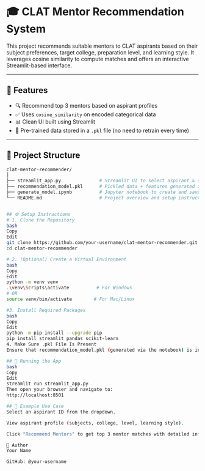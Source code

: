 # 🎓 CLAT Mentor Recommendation System

This project recommends suitable mentors to CLAT aspirants based on their subject preferences, target college, preparation level, and learning style. It leverages cosine similarity to compute matches and offers an interactive Streamlit-based interface.

---

## 🧠 Features

- 🔍 Recommend top 3 mentors based on aspirant profiles
- ✅ Uses `cosine_similarity` on encoded categorical data
- 📊 Clean UI built using Streamlit
- 📁 Pre-trained data stored in a `.pkl` file (no need to retrain every time)

---

## 📂 Project Structure

```bash
clat-mentor-recommender/
│
├── streamlit_app.py              # Streamlit UI to select aspirant & show recommendations
├── recommendation_model.pkl      # Pickled data + features generated in Google Colab
├── generate_model.ipynb          # Jupyter notebook to create and save the .pkl file
└── README.md                     # Project overview and setup instructions


## ⚙️ Setup Instructions
# 1. Clone the Repository
bash
Copy
Edit
git clone https://github.com/your-username/clat-mentor-recommender.git
cd clat-mentor-recommender

# 2. (Optional) Create a Virtual Environment
bash
Copy
Edit
python -m venv venv
.\venv\Scripts\activate          # For Windows
# OR
source venv/bin/activate        # For Mac/Linux

#3. Install Required Packages
bash
Copy
Edit
python -m pip install --upgrade pip
pip install streamlit pandas scikit-learn
4. Make Sure .pkl File Is Present
Ensure that recommendation_model.pkl (generated via the notebook) is in the same directory as streamlit_app.py.

## 🚀 Running the App
bash
Copy
Edit
streamlit run streamlit_app.py
Then open your browser and navigate to:
http://localhost:8501

## 🧪 Example Use Case
Select an aspirant ID from the dropdown.

View aspirant profile (subjects, college, level, learning style).

Click "Recommend Mentors" to get top 3 mentor matches with detailed info.

👤 Author
Your Name

GitHub: @your-username

